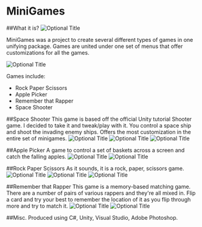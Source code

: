 # MiniGames
##What it is?
![](/screenshots/1.png?raw=true "Optional Title")

MiniGames was a project to create several different types of games in one unifying package. Games are united under one set of menus that offer customizations for all the games.

![](/screenshots/2.png?raw=true "Optional Title")


Games include:
- Rock Paper Scissors
- Apple Picker
- Remember that Rapper
- Space Shooter

##Space Shooter
This game is based off the official Unity tutorial Shooter game. I decided to take it and tweak/play with it. You control a space ship and shoot the invading enemy ships. Offers the most customization in the entire set of minigames. 
![](/screenshots/3.png?raw=true "Optional Title")
![](/screenshots/4.png?raw=true "Optional Title")
![](/screenshots/5.png?raw=true "Optional Title")

##Apple Picker
A game to control a set of baskets across a screen and catch the falling apples.
![](/screenshots/6.png?raw=true "Optional Title")
![](/screenshots/7.png?raw=true "Optional Title")

##Rock Paper Scissors
As it sounds, it is a rock, paper, scissors game.
![](/screenshots/8.png?raw=true "Optional Title")
![](/screenshots/9.png?raw=true "Optional Title")
![](/screenshots/10.png?raw=true "Optional Title")


##Remember that Rapper
This game is a memory-based matching game. There are a number of pairs of various rappers and they're all mixed in. Flip a card and try your best to remember the location of it as you flip through more and try to match it.
![](/screenshots/11.png?raw=true "Optional Title")
![](/screenshots/12.png?raw=true "Optional Title")

##Misc.
Produced using C#, Unity, Visual Studio, Adobe Photoshop.
